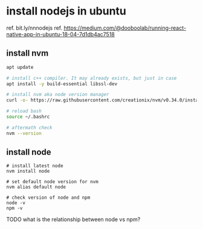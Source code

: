 
# install nodejs in ubuntu
ref. bit.ly/nnnodejs
ref. https://medium.com/@dooboolab/running-react-native-app-in-ubuntu-18-04-7d1db4ac7518

## install nvm
```bash
apt update

# install c++ compiler. It may already exists, but just in case
apt install -y build-essential libssl-dev

# install nvm aka node version manager
curl -o- https://raw.githubusercontent.com/creationix/nvm/v0.34.0/install.sh | bash

# reload bash
source ~/.bashrc

# aftermath check 
nvm --version
```

## install node
```bsah
# install latest node
nvm install node

# set default node version for nvm
nvm alias default node

# check version of node and npm
node -v
npm -v
```
TODO what is the relationship between node vs npm?
